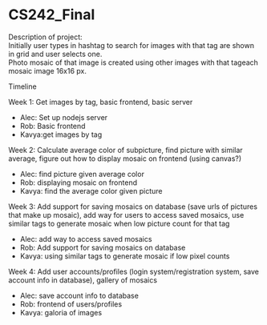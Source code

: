 CS242_Final
===========
Description of project:  
Initially user types in hashtag to search for images with that tag are shown in grid and user selects one.  
Photo mosaic of that image is created using other images with that tageach mosaic image 16x16 px.  

Timeline

Week 1: Get images by tag, basic frontend, basic server  
* Alec: Set up nodejs server  
* Rob: Basic frontend  
* Kavya:get images by tag  

Week 2: Calculate average color of subpicture, find picture with similar average, figure out how to display mosaic on frontend (using canvas?)  
* Alec: find picture given average color  
* Rob: displaying mosaic on frontend  
* Kavya: find the average color given picture

Week 3: Add support for saving mosaics on database (save urls of pictures that make up mosaic), add way for users to access saved mosaics, use similar tags to generate mosaic when low picture count for that tag  
* Alec: add way to access saved mosaics  
* Rob: Add support for saving mosaics on database  
* Kavya: using similar tags to generate mosaic if low pixel counts

Week 4:  Add user accounts/profiles (login system/registration system, save account info in database), gallery of mosaics  
* Alec: save account info to database  
* Rob:  frontend of users/profiles  
* Kavya: galoria of images  
